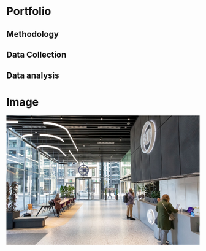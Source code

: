 # Portfolio

## Methodology

## Data Collection

## Data analysis

# Image

![OB](assets/BT-One-Braham-office.png)


